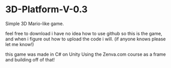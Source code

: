 # 3D-Platform-V-0.3
Simple 3D Mario-like game.

feel free to download
i have no idea how to use github so this is the game, and when i figure out how to upload the code i will. (if anyone knows please let me know!)

this game was made in C# on Unity
Using the Zenva.com course as a frame and building off of that!
